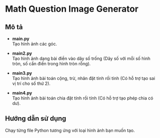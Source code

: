 # Math Question Image Generator

## Mô tả

- **main.py**  
  Tạo hình ảnh các góc.

- **main2.py**  
  Tạo hình ảnh dạng bài điền vào dãy số trống (Dãy số với mỗi số hình tròn, số cần điền trong hình tròn rỗng).

- **main3.py**  
  Tạo hình ảnh bài toán cộng, trừ, nhân đặt tính rồi tính (Có hỗ trợ tạo sai vị trí cho số thứ 2).

- **main4.py**  
  Tạo hình ảnh bài toán chia đặt tính rồi tính (Có hỗ trợ tạo phép chia có dư).

## Hướng dẫn sử dụng

Chạy từng file Python tương ứng với loại hình ảnh bạn muốn tạo.